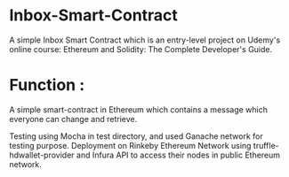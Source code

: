 # Inbox-Smart-Contract
A simple Inbox Smart Contract which is an entry-level project on Udemy's online course: Ethereum and Solidity: The Complete Developer's Guide.

# Function :

A simple smart-contract in Ethereum which contains a message which everyone can change and retrieve.

Testing using Mocha in test directory, and used Ganache network for testing purpose.
Deployment on Rinkeby Ethereum Network using truffle-hdwallet-provider and Infura API to access their nodes in public Ethereum network.
